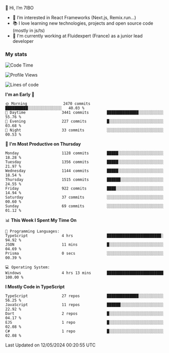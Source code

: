 👋 Hi, I’m 7IBO

- 👀 I’m interested in React Frameworks (Next.js, Remix.run...)
- 📚 I love learning new technologies, projects and open source code (mostly in js/ts)
- 💼 I'm currently working at Fluidexpert (France) as a junior lead developer

### My stats
<!--START_SECTION:waka-->
![Code Time](http://img.shields.io/badge/Code%20Time-617%20hrs%2044%20mins-blue)

![Profile Views](http://img.shields.io/badge/Profile%20Views-1-blue)

![Lines of code](https://img.shields.io/badge/From%20Hello%20World%20I%27ve%20Written-7.3%20million%20lines%20of%20code-blue)

**I'm an Early 🐤** 

```text
🌞 Morning                2470 commits        ██████████░░░░░░░░░░░░░░░   40.03 % 
🌆 Daytime                3441 commits        ██████████████░░░░░░░░░░░   55.76 % 
🌃 Evening                227 commits         █░░░░░░░░░░░░░░░░░░░░░░░░   03.68 % 
🌙 Night                  33 commits          ░░░░░░░░░░░░░░░░░░░░░░░░░   00.53 % 
```
📅 **I'm Most Productive on Thursday** 

```text
Monday                   1128 commits        █████░░░░░░░░░░░░░░░░░░░░   18.28 % 
Tuesday                  1356 commits        █████░░░░░░░░░░░░░░░░░░░░   21.97 % 
Wednesday                1144 commits        █████░░░░░░░░░░░░░░░░░░░░   18.54 % 
Thursday                 1515 commits        ██████░░░░░░░░░░░░░░░░░░░   24.55 % 
Friday                   922 commits         ████░░░░░░░░░░░░░░░░░░░░░   14.94 % 
Saturday                 37 commits          ░░░░░░░░░░░░░░░░░░░░░░░░░   00.60 % 
Sunday                   69 commits          ░░░░░░░░░░░░░░░░░░░░░░░░░   01.12 % 
```


📊 **This Week I Spent My Time On** 

```text
💬 Programming Languages: 
TypeScript               4 hrs               ████████████████████████░   94.92 % 
JSON                     11 mins             █░░░░░░░░░░░░░░░░░░░░░░░░   04.69 % 
Prisma                   0 secs              ░░░░░░░░░░░░░░░░░░░░░░░░░   00.39 % 

💻 Operating System: 
Windows                  4 hrs 13 mins       █████████████████████████   100.00 % 
```

**I Mostly Code in TypeScript** 

```text
TypeScript               27 repos            ██████████████░░░░░░░░░░░   56.25 % 
JavaScript               11 repos            ██████░░░░░░░░░░░░░░░░░░░   22.92 % 
Dart                     2 repos             █░░░░░░░░░░░░░░░░░░░░░░░░   04.17 % 
EJS                      1 repo              █░░░░░░░░░░░░░░░░░░░░░░░░   02.08 % 
C#                       1 repo              █░░░░░░░░░░░░░░░░░░░░░░░░   02.08 % 
```




 Last Updated on 12/05/2024 00:20:55 UTC
<!--END_SECTION:waka-->
